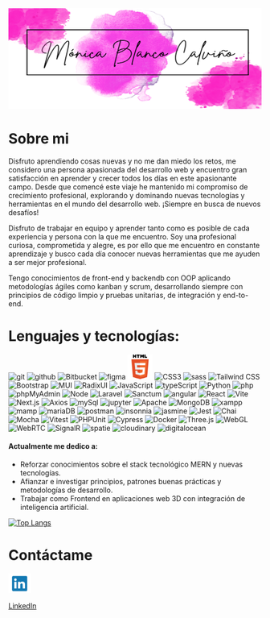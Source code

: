 <img src="./img/header.png" alt="Imagen del header donde me identifico" style="height: 200px; width: 100%;">

# Sobre mi
Disfruto aprendiendo cosas nuevas y no me dan miedo los retos, me considero una persona apasionada del desarrollo web y encuentro gran satisfacción en aprender y crecer todos los días en este apasionante campo. Desde que comencé este viaje he mantenido mi compromiso de crecimiento profesional, explorando y dominando nuevas tecnologías y herramientas en el mundo del desarrollo web. ¡Siempre en busca de nuevos desafíos!

Disfruto de trabajar en equipo y aprender tanto como es posible de cada experiencia y persona con la que me encuentro. Soy una profesional curiosa, comprometida y alegre, es por ello que me encuentro en constante aprendizaje y busco cada día conocer nuevas herramientas que me ayuden a ser mejor profesional. 

Tengo conocimientos de front-end y backendb con OOP aplicando metodologías ágiles como kanban y scrum, desarrollando siempre con principios de código limpio y pruebas unitarias, de integración y end-to-end. 

# Lenguajes y tecnologías:

<div>
<img src="https://www.vectorlogo.zone/logos/git-scm/git-scm-icon.svg" alt="git" width="50" height="50"/>
<img src="https://cdn-icons-png.flaticon.com/512/25/25231.png" alt="github" width="50" heigth="50"/>
<img src="https://www.vectorlogo.zone/logos/bitbucket/bitbucket-icon.svg" alt="Bitbucket" width=50" heigth="50"/>
<img src="https://www.vectorlogo.zone/logos/figma/figma-icon.svg" alt="figma" width="50" height="50"/>
<img src="https://raw.githubusercontent.com/devicons/devicon/master/icons/html5/html5-original-wordmark.svg" alt="html5" width="50" height="50"/>
<img src="https://profilinator.rishav.dev/skills-assets/css3-original-wordmark.svg" alt="CSS3" height="50" />  
<img src="https://img.icons8.com/color/512/sass.png" alt="sass" width="60" height="50" />
<img src='https://cdn.worldvectorlogo.com/logos/tailwind-css-1.svg' alt="Tailwind CSS"  height="50" width="70"/>
<img src='https://www.vectorlogo.zone/logos/getbootstrap/getbootstrap-ar21~bgwhite.svg' alt="Bootstrap"  height="50" width="65"/>
<img src='https://www.vectorlogo.zone/logos/mui/mui-ar21~bgwhite.svg' alt="MUI"  height="50" width="60"/>
<img src='https://logowik.com/content/uploads/images/radix-ui3498.logowik.com.webp' alt="RadixUI"  height="50" width="60"/>
<img  src="https://profilinator.rishav.dev/skills-assets/javascript-original.svg" alt="JavaScript" width="50" height="50" />
<img src="https://www.vectorlogo.zone/logos/typescriptlang/typescriptlang-icon.svg" alt="typeScript" width="50" height="50"/>
<img src="https://www.vectorlogo.zone/logos/python/python-icon.svg" alt="Python" width="50" height="50"/>
<img src="https://raw.githubusercontent.com/jmnote/z-icons/master/svg/php.svg" alt="php" width="50" height="50"/>
<img src="https://www.vectorlogo.zone/logos/phpmyadmin/phpmyadmin-ar21.svg" alt="phpMyAdmin" width="80" height="50"/>
<img src="https://www.vectorlogo.zone/logos/nodejs/nodejs-horizontal.svg" alt="Node" width="80" height="50"/>
<img src="https://profilinator.rishav.dev/skills-assets/laravel-plain-wordmark.svg" alt="Laravel" width="50" height="50"/>
<img src="https://bagisto.com/wp-content/uploads/2023/04/Laravel-Sanctum.jpeg" alt="Sanctum" width="65" height="50"/>
<img src="https://www.vectorlogo.zone/logos/angular/angular-ar21.svg" alt="angular" width="70" height="50"/>
<img src="https://profilinator.rishav.dev/skills-assets/react-original-wordmark.svg" alt="React" width="60" height="50" />
<img src="https://www.vectorlogo.zone/logos/vitejsdev/vitejsdev-ar21~bgwhite.svg" alt="Vite" width="70" height="50" />
<img src="https://www.vectorlogo.zone/logos/nextjs/nextjs-ar21~bgwhite.svg" alt="Next.js" width="60" height="50" />
<img src="https://www.vectorlogo.zone/logos/axios/axios-ar21~bgwhite.svg" alt="Axios" width="50" height="50" />
<img src="https://profilinator.rishav.dev/skills-assets/mysql-original-wordmark.svg" alt="mySql" width="60" height="50"/>
<img src="https://www.vectorlogo.zone/logos/jupyter/jupyter-ar21~bgwhite.svg" alt="jupyter" width="60" height="50"/>
<img src="https://www.vectorlogo.zone/logos/apache/apache-ar21.svg" alt="Apache" width="60" height="50"/>
<img src="https://www.vectorlogo.zone/logos/mongodb/mongodb-ar21~bgwhite.svg" alt="MongoDB" width="70" height="50"/>
<img src="https://profilinator.rishav.dev/skills-assets/xampp.png" alt="xampp" width="50" height="50"/>
<img src="https://www.pngkey.com/png/detail/802-8025481_mamp-mamp-icon.png" alt="mamp" width="50" height="50"/>
<img src="https://www.vectorlogo.zone/logos/mariadb/mariadb-ar21~bgwhite.svg" alt="mariaDB" width="70" height="50"/>
<img src="https://res.cloudinary.com/postman/image/upload/t_team_logo/v1629869194/team/2893aede23f01bfcbd2319326bc96a6ed0524eba759745ed6d73405a3a8b67a8" alt="postman" width="50" height="50"/>
<img src="https://spin.atomicobject.com/wp-content/uploads/insomnia.jpg" alt="insonnia" width="70" height="50"/>
<img src="https://www.vectorlogo.zone/logos/jasmine/jasmine-ar21~bgwhite.svg" alt="jasmine" width="70" height="50"/>
<img src="https://www.vectorlogo.zone/logos/jestjsio/jestjsio-ar21.svg" alt="Jest" width="60" height="50"/>
<img src="https://www.vectorlogo.zone/logos/chaijs/chaijs-ar21.svg" alt="Chai" width="70" height="60"/>
<img src="https://www.vectorlogo.zone/logos/mochajs/mochajs-ar21.svg" alt="Mocha" width="90" height="50"/>
<img src="https://www.vectorlogo.zone/logos/vitessio/vitessio-ar21~bgwhite.svg" alt="Vitest" width="60" height="50"/>
<img src="https://encrypted-tbn0.gstatic.com/images?q=tbn:ANd9GcTxheAd698kuEp_JigbYHFntCAvC4NJADdSZg&s" alt="PHPUnit" width="50" height="50"/>
<img src="https://encrypted-tbn0.gstatic.com/images?q=tbn:ANd9GcT7QNRD58OdpdN-4L9PFtuhUzvkFwQLo76HlA&s" alt="Cypress" width="80" height="50"/>
<img src="https://www.sudosu.com.ar/wp-content/uploads/2023/07/docker-swarm-logo.webp" alt="Docker" width="60" height="50"/>
<img src="https://i.imgur.com/ygvUXeo.png" alt="Three.js" width="70" height="50"/>
<img src="https://immersivepro.es/wp-content/uploads/2020/12/48.1.png" alt="WebGL" width="70" height="50"/>
<img src="https://blogthinkbig.com/wp-content/uploads/sites/4/2019/02/WebRTC-Vertical-Logo.jpg?resize=500%2C334" alt="WebRTC" width="60" height="50"/>
<img src="https://miro.medium.com/v2/resize:fit:699/1*Xz7EjcO3AUYi0jxx6SAzug.png" alt="SignalR" width="80" height="50"/>
<img src="https://spatie.be/images/og-image.jpg" alt="spatie" width="70" height="50"/>
<img src="https://antoniofernandez.com/assets/blog/cloudinary.png" alt="cloudinary" width="70" height="50"/>
<img src="https://upload.wikimedia.org/wikipedia/commons/thumb/f/ff/DigitalOcean_logo.svg/1200px-DigitalOcean_logo.svg.png" alt="digitalocean" width="70" height="50"/>
</div>

#### Actualmente me dedico a:

- Reforzar conocimientos sobre el stack tecnológico MERN y nuevas tecnologías.
- Afianzar e investigar principios, patrones buenas prácticas y metodologías de desarrollo.
- Trabajar como Frontend en aplicaciones web 3D con integración de inteligencia artificial.

<!-- [![Monica Blanco GitHub stats](https://github-readme-stats.vercel.app/api?username=mgblanco10)](https://github.com/mgblanco10/github-readme-stats)  -->
<!--  ![Monica Blanco GitHub stats](https://github-readme-stats.vercel.app/api?username=mgblanco10&hide=contribs,prs)  -->
<!--![Monica GitHub stats](https://github-readme-stats.vercel.app/api?username=mgblanco10&show_icons=true)  -->
<!-- [![Top Langs](https://github-readme-stats.vercel.app/api/top-langs/?username=mgblanco10&langs_count=8)](https://github.com/mgblanco10/github-readme-stats)  -->
<!-- [![Top Langs](https://github-readme-stats.vercel.app/api/top-langs/?username=mgblanco10&layout=compact)](https://github.com/mgblanco10/github-readme-stats)
[![Top Langs](https://github-readme-stats.vercel.app/api/top-langs/?username=mgblanco10&exclude_repo=CHATGPT)](https://github.com/mgblanco10/github-readme-stats) -->
<!-- [![Top Langs](https://github-readme-stats.vercel.app/api/top-langs/?username=mgblanco10&hide=CHATGPT,courseraPython)](https://github.com/mgblanco10/github-readme-stats) -->

[![Top Langs](https://github-readme-stats.vercel.app/api/top-langs/?username=mgblanco10&layout=compact&hide=CHATGPT,courseraPython&langs_count=10&exclude_repo=courseraPython&hide_border=true&theme=dark&hide_title=true&token=<TOKEN>)](https://github.com/mgblanco10/github-readme-stats)





# Contáctame 
<img alt="Logo de Linkedin" src="./img/linkedinLogo.png" width="45">

[LinkedIn](https://www.linkedin.com/in/monicablancocalvi%C3%B1o/)

